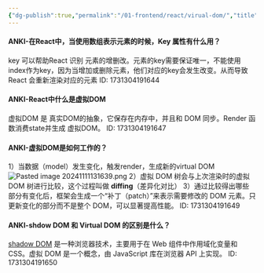 ```yaml
---
{"dg-publish":true,"permalink":"/01-frontend/react/virual-dom/","title":"关于 virtual-dom的知识点","created":"2024-11-11T11:12:32.594+08:00","updated":"2024-11-11T13:49:51.730+08:00"}
---
```


#### ANKI-在React中，当使用数组表示元素的时候，Key 属性有什么用？
key 可以帮助React 识别 元素的增删改。元素的key需要保证唯一，不能使用index作为key，因为当增加或删除元素，他们对应的key会发生改变。从而导致React 会重新渲染对应的元素
ID: 1731304191644


#### ANKI-React中什么是虚拟DOM
虚拟DOM 是 真实DOM的抽象，它保存在内存中，并且和 DOM 同步。Render 函数消费state并生成 虚拟DOM。
ID: 1731304191647


#### ANKI-虚拟DOM是如何工作的？
1）当数据（model）发生变化，触发render，生成新的virtual DOM![Pasted image 20241111131639.png](/img/user/attachments/Pasted%20image%2020241111131639.png)
2）虚拟 DOM 树会与上次渲染时的虚拟 DOM 树进行比较，这个过程叫做 **diffing**（差异化对比）
3）通过比较得出哪些部分有变化后，框架会生成一个“补丁（patch）”来表示需要修改的 DOM 元素。只更新变化的部分而不是整个 DOM，可以显著提高性能。
ID: 1731304191649


#### ANKI-shdow DOM 和 Virtual DOM 的区别是什么？
[shadow DOM](https://juejin.cn/post/7137112423613333541) 是一种浏览器技术，主要用于在 Web 组件中作用域化变量和 CSS。虚拟 DOM 是一个概念，由 JavaScript 库在浏览器 API 上实现。
ID: 1731304191650
